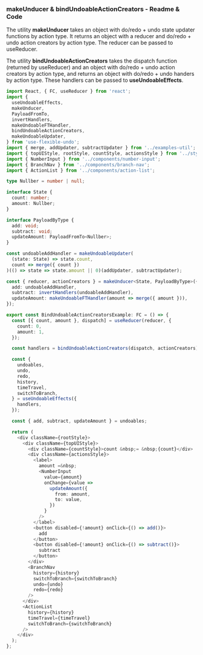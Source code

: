 ### makeUnducer & bindUndoableActionCreators - Readme & Code

The utility **makeUnducer** takes an object with do/redo + undo state updater functions by action type. It returns an object with a reducer and do/redo + undo action creators by action type. The reducer can be passed to useReducer.

The utility **bindUndoableActionCreators** takes the dispatch function (returned by useReducer) and an object with do/redo + undo action creators by action type, and returns an object with do/redo + undo handers by action type. These handlers can be passed to **useUndoableEffects**.

```typescript
import React, { FC, useReducer } from 'react';
import {
  useUndoableEffects,
  makeUnducer,
  PayloadFromTo,
  invertHandlers,
  makeUndoableFTHandler,
  bindUndoableActionCreators,
  makeUndoableUpdater,
} from 'use-flexible-undo';
import { merge, addUpdater, subtractUpdater } from '../examples-util';
import { topUIStyle, rootStyle, countStyle, actionsStyle } from '../styles';
import { NumberInput } from '../components/number-input';
import { BranchNav } from '../components/branch-nav';
import { ActionList } from '../components/action-list';

type Nullber = number | null;

interface State {
  count: number;
  amount: Nullber;
}

interface PayloadByType {
  add: void;
  subtract: void;
  updateAmount: PayloadFromTo<Nullber>;
}

const undoableAddHandler = makeUndoableUpdater(
  (state: State) => state.count,
  count => merge({ count })
)(() => state => state.amount || 0)(addUpdater, subtractUpdater);

const { reducer, actionCreators } = makeUnducer<State, PayloadByType>({
  add: undoableAddHandler,
  subtract: invertHandlers(undoableAddHandler),
  updateAmount: makeUndoableFTHandler(amount => merge({ amount })),
});

export const BindUndoableActionCreatorsExample: FC = () => {
  const [{ count, amount }, dispatch] = useReducer(reducer, {
    count: 0,
    amount: 1,
  });

  const handlers = bindUndoableActionCreators(dispatch, actionCreators);

  const {
    undoables,
    undo,
    redo,
    history,
    timeTravel,
    switchToBranch,
  } = useUndoableEffects({
    handlers,
  });

  const { add, subtract, updateAmount } = undoables;

  return (
    <div className={rootStyle}>
      <div className={topUIStyle}>
        <div className={countStyle}>count &nbsp;= &nbsp;{count}</div>
        <div className={actionsStyle}>
          <label>
            amount =&nbsp;
            <NumberInput
              value={amount}
              onChange={value =>
                updateAmount({
                  from: amount,
                  to: value,
                })
              }
            />
          </label>
          <button disabled={!amount} onClick={() => add()}>
            add
          </button>
          <button disabled={!amount} onClick={() => subtract()}>
            subtract
          </button>
        </div>
        <BranchNav
          history={history}
          switchToBranch={switchToBranch}
          undo={undo}
          redo={redo}
        />
      </div>
      <ActionList
        history={history}
        timeTravel={timeTravel}
        switchToBranch={switchToBranch}
      />
    </div>
  );
};
```
